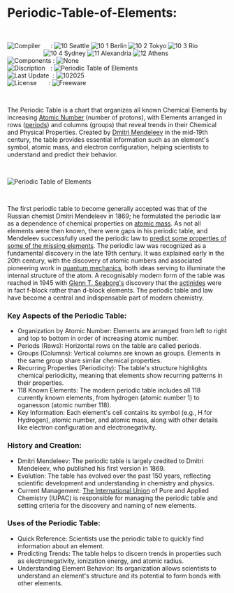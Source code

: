 # Periodic-Table-of-Elements:

</br>

![Compiler](https://github.com/user-attachments/assets/a916143d-3f1b-4e1f-b1e0-1067ef9e0401) &nbsp;&nbsp;&nbsp;&nbsp;&nbsp;: ![10 Seattle](https://github.com/user-attachments/assets/c70b7f21-688a-4239-87c9-9a03a8ff25ab) ![10 1 Berlin](https://github.com/user-attachments/assets/bdcd48fc-9f09-4830-b82e-d38c20492362) ![10 2 Tokyo](https://github.com/user-attachments/assets/5bdb9f86-7f44-4f7e-aed2-dd08de170bd5) ![10 3 Rio](https://github.com/user-attachments/assets/e7d09817-54b6-4d71-a373-22ee179cd49c)   
&nbsp;&nbsp;&nbsp;&nbsp;&nbsp;&nbsp;&nbsp;&nbsp;&nbsp;&nbsp;&nbsp;&nbsp;&nbsp;&nbsp;&nbsp;&nbsp;&nbsp;&nbsp;&nbsp;&nbsp;&nbsp;![10 4 Sydney](https://github.com/user-attachments/assets/e75342ca-1e24-4a7e-8fe3-ce22f307d881) ![11 Alexandria](https://github.com/user-attachments/assets/64f150d0-286a-4edd-acab-9f77f92d68ad) ![12 Athens](https://github.com/user-attachments/assets/59700807-6abf-4e6d-9439-5dc70fc0ceca)  
![Components](https://github.com/user-attachments/assets/d6a7a7a4-f10e-4df1-9c4f-b4a1a8db7f0e) : ![None](https://github.com/user-attachments/assets/30ebe930-c928-4aaf-a8e1-5f68ec1ff349)  
![Discription](https://github.com/user-attachments/assets/4a778202-1072-463a-bfa3-842226e300af) &nbsp;&nbsp;: ![Periodic Table of Elements](https://github.com/user-attachments/assets/aea5871f-ab03-406d-985b-0079110476d3)  
![Last Update](https://github.com/user-attachments/assets/e1d05f21-2a01-4ecf-94f3-b7bdff4d44dd) &nbsp;: ![102025](https://github.com/user-attachments/assets/62cea8cc-bd7d-49bd-b920-5590016735c0)  
![License](https://github.com/user-attachments/assets/ff71a38b-8813-4a79-8774-09a2f3893b48) &nbsp;&nbsp;&nbsp;&nbsp;&nbsp;&nbsp;: ![Freeware](https://github.com/user-attachments/assets/1fea2bbf-b296-4152-badd-e1cdae115c43)

</br>

The Periodic Table is a chart that organizes all known Chemical Elements by increasing [Atomic Number](https://en.wikipedia.org/wiki/Atomic_number) (number of protons), with Elements arranged in rows ([periods](https://en.wikipedia.org/wiki/Period_(periodic_table))) and columns (groups) that reveal trends in their Chemical and Physical Properties. Created by [Dmitri Mendeleev](https://de.wikipedia.org/wiki/Dmitri_Iwanowitsch_Mendelejew) in the mid-19th century, the table provides essential information such as an element's symbol, atomic mass, and electron configuration, helping scientists to understand and predict their behavior.  

</br>

![Periodic Table of Elements](https://github.com/user-attachments/assets/5b70d840-1cd3-492e-a464-abaab77f2240)

</br>

The first periodic table to become generally accepted was that of the Russian chemist Dmitri Mendeleev in 1869; he formulated the periodic law as a dependence of chemical properties on [atomic mass](https://en.wikipedia.org/wiki/Atomic_mass). As not all elements were then known, there were gaps in his periodic table, and Mendeleev successfully used the periodic law to [predict some properties of some of the missing elements](https://en.wikipedia.org/wiki/Mendeleev%27s_predicted_elements). The periodic law was recognized as a fundamental discovery in the late 19th century. It was explained early in the 20th century, with the discovery of atomic numbers and associated pioneering work in [quantum mechanics](https://en.wikipedia.org/wiki/Quantum_mechanics), both ideas serving to illuminate the internal structure of the atom. A recognisably modern form of the table was reached in 1945 with [Glenn T. Seaborg's](https://en.wikipedia.org/wiki/Glenn_T._Seaborg) discovery that the [actinides](https://en.wikipedia.org/wiki/Actinide) were in fact f-block rather than d-block elements. The periodic table and law have become a central and indispensable part of modern chemistry.

### Key Aspects of the Periodic Table:
* Organization by Atomic Number: Elements are arranged from left to right and top to bottom in order of increasing atomic number. 
* Periods (Rows): Horizontal rows on the table are called periods. 
* Groups (Columns): Vertical columns are known as groups. Elements in the same group share similar chemical properties. 
* Recurring Properties (Periodicity): The table's structure highlights chemical periodicity, meaning that elements show recurring patterns in their properties. 
* 118 Known Elements: The modern periodic table includes all 118 currently known elements, from hydrogen (atomic number 1) to oganesson (atomic number 118). 
* Key Information: Each element's cell contains its symbol (e.g., H for Hydrogen), atomic number, and atomic mass, along with other details like electron configuration and electronegativity.

### History and Creation:
* Dmitri Mendeleev: The periodic table is largely credited to Dmitri Mendeleev, who published his first version in 1869. 
* Evolution: The table has evolved over the past 150 years, reflecting scientific development and understanding in chemistry and physics. 
* Current Management: [The International Union](https://iupac.org/what-we-do/periodic-table-of-elements/) of Pure and Applied Chemistry (IUPAC) is responsible for managing the periodic table and setting criteria for the discovery and naming of new elements.

### Uses of the Periodic Table:
* Quick Reference: Scientists use the periodic table to quickly find information about an element. 
* Predicting Trends: The table helps to discern trends in properties such as electronegativity, ionization energy, and atomic radius. 
* Understanding Element Behavior: Its organization allows scientists to understand an element's structure and its potential to form bonds with other elements. 
